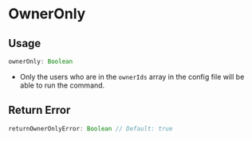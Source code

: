 # OwnerOnly
## Usage
```js
ownerOnly: Boolean
```
* Only the users who are in the `ownerIds` array in the config file will be able to run the command.
## Return Error
```js
returnOwnerOnlyError: Boolean // Default: true
```